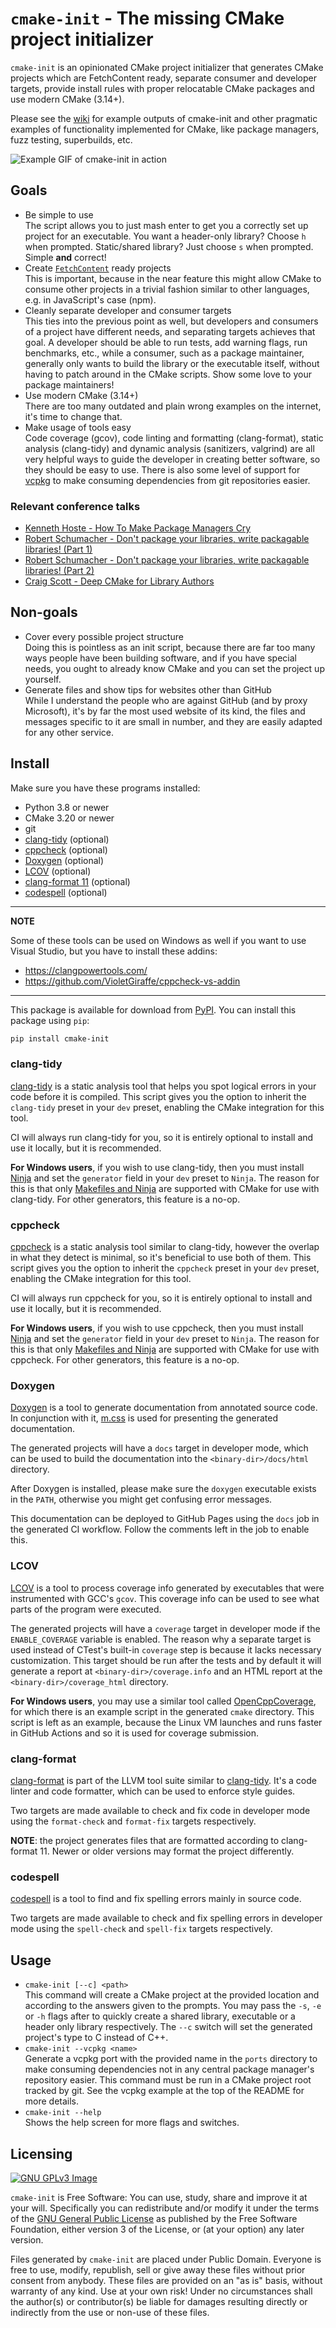# `cmake-init` - The missing CMake project initializer

`cmake-init` is an opinionated CMake project initializer that generates CMake
projects which are FetchContent ready, separate consumer and developer targets,
provide install rules with proper relocatable CMake packages and use modern
CMake (3.14+).

Please see the [wiki][18] for example outputs of cmake-init and other pragmatic
examples of functionality implemented for CMake, like package managers, fuzz
testing, superbuilds, etc.

![Example GIF of cmake-init in action](assets/example.gif)

## Goals

* Be simple to use  
  The script allows you to just mash enter to get you a correctly set up
  project for an executable. You want a header-only library? Choose `h` when
  prompted. Static/shared library? Just choose `s` when prompted. Simple
  **and** correct!
* Create [`FetchContent`][1] ready projects  
  This is important, because in the near feature this might allow CMake to
  consume other projects in a trivial fashion similar to other languages, e.g.
  in JavaScript's case (npm).
* Cleanly separate developer and consumer targets  
  This ties into the previous point as well, but developers and consumers of a
  project have different needs, and separating targets achieves that goal. A
  developer should be able to run tests, add warning flags, run benchmarks,
  etc., while a consumer, such as a package maintainer, generally only wants to
  build the library or the executable itself, without having to patch around in
  the CMake scripts. Show some love to your package maintainers!
* Use modern CMake (3.14+)  
  There are too many outdated and plain wrong examples on the internet, it's
  time to change that.
* Make usage of tools easy  
  Code coverage (gcov), code linting and formatting (clang-format), static
  analysis (clang-tidy) and dynamic analysis (sanitizers, valgrind) are all
  very helpful ways to guide the developer in creating better software, so they
  should be easy to use. There is also some level of support for [vcpkg][10] to
  make consuming dependencies from git repositories easier.

### Relevant conference talks

* [Kenneth Hoste - How To Make Package Managers Cry
](https://www.youtube.com/watch?v=NSemlYagjIU)
* [Robert Schumacher - Don't package your libraries, write packagable
libraries! (Part 1)](https://www.youtube.com/watch?v=sBP17HQAQjk)
* [Robert Schumacher - Don't package your libraries, write packagable
libraries! (Part 2)](https://www.youtube.com/watch?v=_5weX5mx8hc)
* [Craig Scott - Deep CMake for Library Authors
](https://www.youtube.com/watch?v=m0DwB4OvDXk)

## Non-goals

* Cover every possible project structure  
  Doing this is pointless as an init script, because there are far too many
  ways people have been building software, and if you have special needs, you
  ought to already know CMake and you can set the project up yourself.
* Generate files and show tips for websites other than GitHub  
  While I understand the people who are against GitHub (and by proxy
  Microsoft), it's by far the most used website of its kind, the files and
  messages specific to it are small in number, and they are easily adapted for
  any other service.

## Install

Make sure you have these programs installed:

* Python 3.8 or newer
* CMake 3.20 or newer
* git
* [clang-tidy](#clang-tidy) (optional)
* [cppcheck](#cppcheck) (optional)
* [Doxygen](#doxygen) (optional)
* [LCOV](#lcov) (optional)
* [clang-format 11](#clang-format) (optional)
* [codespell](#codespell) (optional)

---
**NOTE**

Some of these tools can be used on Windows as well if you want to use Visual
Studio, but you have to install these addins:

- https://clangpowertools.com/
- https://github.com/VioletGiraffe/cppcheck-vs-addin

---

This package is available for download from [PyPI][16]. You can install this
package using `pip`:

```bash
pip install cmake-init
```

### clang-tidy

[clang-tidy][5] is a static analysis tool that helps you spot logical errors in
your code before it is compiled. This script gives you the option to inherit
the `clang-tidy` preset in your `dev` preset, enabling the CMake integration
for this tool.

CI will always run clang-tidy for you, so it is entirely optional to install
and use it locally, but it is recommended.

**For Windows users**, if you wish to use clang-tidy, then you must install
[Ninja][6] and set the `generator` field in your `dev` preset to `Ninja`. The
reason for this is that only [Makefiles and Ninja][7] are supported with CMake
for use with clang-tidy. For other generators, this feature is a no-op.

### cppcheck

[cppcheck][8] is a static analysis tool similar to clang-tidy, however the
overlap in what they detect is minimal, so it's beneficial to use both of them.
This script gives you the option to inherit the `cppcheck` preset in your `dev`
preset, enabling the CMake integration for this tool.

CI will always run cppcheck for you, so it is entirely optional to install and
use it locally, but it is recommended.

**For Windows users**, if you wish to use cppcheck, then you must install
[Ninja][6] and set the `generator` field in your `dev` preset to `Ninja`. The
reason for this is that only [Makefiles and Ninja][9] are supported with CMake
for use with cppcheck. For other generators, this feature is a no-op.

### Doxygen

[Doxygen][11] is a tool to generate documentation from annotated source code.
In conjunction with it, [m.css][12] is used for presenting the generated
documentation.

The generated projects will have a `docs` target in developer mode, which can
be used to build the documentation into the `<binary-dir>/docs/html` directory.

After Doxygen is installed, please make sure the `doxygen` executable exists in
the `PATH`, otherwise you might get confusing error messages.

This documentation can be deployed to GitHub Pages using the `docs` job in the
generated CI workflow. Follow the comments left in the job to enable this.

### LCOV

[LCOV][13] is a tool to process coverage info generated by executables that
were instrumented with GCC's `gcov`. This coverage info can be used to see what
parts of the program were executed.

The generated projects will have a `coverage` target in developer mode if the
`ENABLE_COVERAGE` variable is enabled. The reason why a separate target is used
instead of CTest's built-in `coverage` step is because it lacks necessary
customization. This target should be run after the tests and by default it will
generate a report at `<binary-dir>/coverage.info` and an HTML report at the
`<binary-dir>/coverage_html` directory.

**For Windows users**, you may use a similar tool called [OpenCppCoverage][17],
for which there is an example script in the generated `cmake` directory. This
script is left as an example, because the Linux VM launches and runs faster in
GitHub Actions and so it is used for coverage submission.

### clang-format

[clang-format][14] is part of the LLVM tool suite similar to
[clang-tidy](#clang-tidy). It's a code linter and code formatter, which can be
used to enforce style guides.

Two targets are made available to check and fix code in developer mode using
the `format-check` and `format-fix` targets respectively.

**NOTE**: the project generates files that are formatted according to
clang-format 11. Newer or older versions may format the project differently.

### codespell

[codespell][15] is a tool to find and fix spelling errors mainly in source
code.

Two targets are made available to check and fix spelling errors in developer
mode using the `spell-check` and `spell-fix` targets respectively.

## Usage

* `cmake-init [--c] <path>`  
  This command will create a CMake project at the provided location and
  according to the answers given to the prompts. You may pass the `-s`, `-e` or
  `-h` flags after to quickly create a shared library, executable or a header
  only library respectively. The `--c` switch will set the generated project's
  type to C instead of C++.
* `cmake-init --vcpkg <name>`  
  Generate a vcpkg port with the provided name in the `ports` directory to make
  consuming dependencies not in any central package manager's repository
  easier. This command must be run in a CMake project root tracked by git. See
  the vcpkg example at the top of the README for more details.
* `cmake-init --help`  
  Shows the help screen for more flags and switches.

## Licensing

[![GNU GPLv3 Image](https://www.gnu.org/graphics/gplv3-127x51.png)][2]  

`cmake-init` is Free Software: You can use, study, share and improve it at your
will. Specifically you can redistribute and/or modify it under the terms of the
[GNU General Public License][3] as published by the Free Software Foundation,
either version 3 of the License, or (at your option) any later version.

Files generated by `cmake-init` are placed under Public Domain. Everyone is
free to use, modify, republish, sell or give away these files without prior
consent from anybody. These files are provided on an "as is" basis, without
warranty of any kind. Use at your own risk! Under no circumstances shall the
author(s) or contributor(s) be liable for damages resulting directly or
indirectly from the use or non-use of these files.

[1]: https://cmake.org/cmake/help/latest/module/FetchContent.html
[2]: http://www.gnu.org/licenses/gpl-3.0.en.html
[3]: https://www.gnu.org/licenses/gpl.html
[4]: https://github.com/friendlyanon/cmake-init/releases
[5]: https://clang.llvm.org/extra/clang-tidy/
[6]: https://github.com/ninja-build/ninja
[7]: https://cmake.org/cmake/help/latest/prop_tgt/LANG_CLANG_TIDY.html
[8]: http://cppcheck.sourceforge.net/
[9]: https://cmake.org/cmake/help/latest/prop_tgt/LANG_CPPCHECK.html
[10]: https://github.com/microsoft/vcpkg
[11]: https://www.doxygen.nl/
[12]: https://mcss.mosra.cz/
[13]: http://ltp.sourceforge.net/coverage/lcov.php
[14]: https://clang.llvm.org/docs/ClangFormat.html
[15]: https://github.com/codespell-project/codespell
[16]: https://pypi.org/project/cmake-init/
[17]: https://github.com/OpenCppCoverage/OpenCppCoverage
[18]: https://github.com/friendlyanon/cmake-init/wiki/Examples
